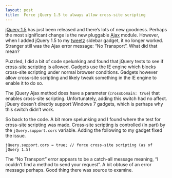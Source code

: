 ```yaml
---
layout: post
title:  Force jQuery 1.5 to always allow cross-site scripting
---
```

[jQuery 1.5](http://jquery.com) has just been released and there’s lots of new goodness. Perhaps the most significant change is the new pluggable [Ajax](http://en.wikipedia.org/wiki/Ajax_(programming)) module. However, when I added jQuery 1.5 to my [tweetz](/tweetz) sidebar gadget, it no longer worked. Stranger still was the Ajax error message: “No Transport”. What did that mean? 

Puzzled, I did a bit of code spelunking and found that jQuery tests to see if [cross-site scripting](http://en.wikipedia.org/wiki/Cross-site_scripting) is allowed. Gadgets use the IE engine which blocks cross-site scripting under normal browser conditions. Gadgets however allow cross-site scripting and likely tweak something in the IE engine to enable it to do so.

The jQuery Ajax method does have a parameter (`crossDomain: true`) that enables cross-site scripting. Unfortunately, adding this switch had no affect. jQuery doesn’t directly support Windows 7 gadgets, which is perhaps why this switch didn’t work.

So back to the code. A bit more spelunking and I found where the test for cross-site scripting was made. Cross-site scripting is controlled (in part) by the `jQuery.support.cors` variable. Adding the following to my gadget fixed the issue.
    
    jQuery.support.cors = true; // force cross-site scripting (as of jQuery 1.5)

The “No Transport” error appears to be a catch-all message meaning, “I couldn’t find a method to send your request”. A bit obtuse of an error message perhaps. Good thing there was source to examine.
